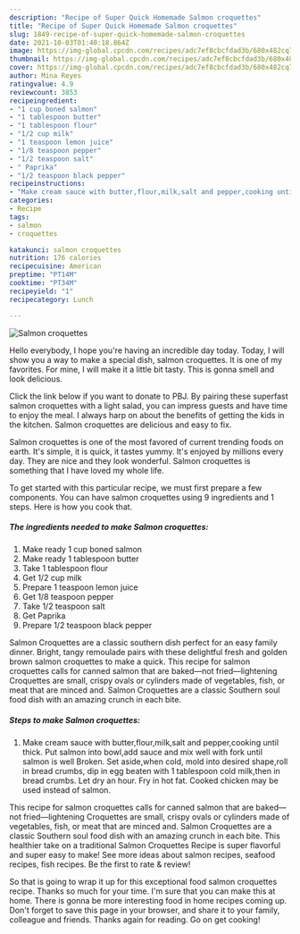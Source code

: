 ```yaml
---
description: "Recipe of Super Quick Homemade Salmon croquettes"
title: "Recipe of Super Quick Homemade Salmon croquettes"
slug: 1849-recipe-of-super-quick-homemade-salmon-croquettes
date: 2021-10-03T01:40:18.864Z
image: https://img-global.cpcdn.com/recipes/adc7ef8cbcfdad3b/680x482cq70/salmon-croquettes-recipe-main-photo.jpg
thumbnail: https://img-global.cpcdn.com/recipes/adc7ef8cbcfdad3b/680x482cq70/salmon-croquettes-recipe-main-photo.jpg
cover: https://img-global.cpcdn.com/recipes/adc7ef8cbcfdad3b/680x482cq70/salmon-croquettes-recipe-main-photo.jpg
author: Mina Reyes
ratingvalue: 4.9
reviewcount: 3853
recipeingredient:
- "1 cup boned salmon"
- "1 tablespoon butter"
- "1 tablespoon flour"
- "1/2 cup milk"
- "1 teaspoon lemon juice"
- "1/8 teaspoon pepper"
- "1/2 teaspoon salt"
- " Paprika"
- "1/2 teaspoon black pepper"
recipeinstructions:
- "Make cream sauce with butter,flour,milk,salt and pepper,cooking until thick. Put salmon into bowl,add sauce and mix well with fork until salmon is well Broken. Set aside,when cold, mold into desired shape,roll in bread crumbs, dip in egg beaten with 1 tablespoon cold milk,then in bread crumbs. Let dry an hour. Fry in hot fat. Cooked chicken may be used instead of salmon."
categories:
- Recipe
tags:
- salmon
- croquettes

katakunci: salmon croquettes 
nutrition: 176 calories
recipecuisine: American
preptime: "PT14M"
cooktime: "PT34M"
recipeyield: "1"
recipecategory: Lunch

---
```



![Salmon croquettes](https://img-global.cpcdn.com/recipes/adc7ef8cbcfdad3b/680x482cq70/salmon-croquettes-recipe-main-photo.jpg)

Hello everybody, I hope you're having an incredible day today. Today, I will show you a way to make a special dish, salmon croquettes. It is one of my favorites. For mine, I will make it a little bit tasty. This is gonna smell and look delicious.

Click the link below if you want to donate to PBJ. By pairing these superfast salmon croquettes with a light salad, you can impress guests and have time to enjoy the meal. I always harp on about the benefits of getting the kids in the kitchen. Salmon croquettes are delicious and easy to fix.

Salmon croquettes is one of the most favored of current trending foods on earth. It's simple, it is quick, it tastes yummy. It's enjoyed by millions every day. They are nice and they look wonderful. Salmon croquettes is something that I have loved my whole life.


To get started with this particular recipe, we must first prepare a few components. You can have salmon croquettes using 9 ingredients and 1 steps. Here is how you cook that.

<!--inarticleads1-->

##### The ingredients needed to make Salmon croquettes:

1. Make ready 1 cup boned salmon
1. Make ready 1 tablespoon butter
1. Take 1 tablespoon flour
1. Get 1/2 cup milk
1. Prepare 1 teaspoon lemon juice
1. Get 1/8 teaspoon pepper
1. Take 1/2 teaspoon salt
1. Get  Paprika
1. Prepare 1/2 teaspoon black pepper


Salmon Croquettes are a classic southern dish perfect for an easy family dinner. Bright, tangy remoulade pairs with these delightful fresh and golden brown salmon croquettes to make a quick. This recipe for salmon croquettes calls for canned salmon that are baked—not fried—lightening Croquettes are small, crispy ovals or cylinders made of vegetables, fish, or meat that are minced and. Salmon Croquettes are a classic Southern soul food dish with an amazing crunch in each bite. 

<!--inarticleads2-->

##### Steps to make Salmon croquettes:

1. Make cream sauce with butter,flour,milk,salt and pepper,cooking until thick. Put salmon into bowl,add sauce and mix well with fork until salmon is well Broken. Set aside,when cold, mold into desired shape,roll in bread crumbs, dip in egg beaten with 1 tablespoon cold milk,then in bread crumbs. Let dry an hour. Fry in hot fat. Cooked chicken may be used instead of salmon.


This recipe for salmon croquettes calls for canned salmon that are baked—not fried—lightening Croquettes are small, crispy ovals or cylinders made of vegetables, fish, or meat that are minced and. Salmon Croquettes are a classic Southern soul food dish with an amazing crunch in each bite. This healthier take on a traditional Salmon Croquettes Recipe is super flavorful and super easy to make! See more ideas about salmon recipes, seafood recipes, fish recipes. Be the first to rate &amp; review! 

So that is going to wrap it up for this exceptional food salmon croquettes recipe. Thanks so much for your time. I'm sure that you can make this at home. There is gonna be more interesting food in home recipes coming up. Don't forget to save this page in your browser, and share it to your family, colleague and friends. Thanks again for reading. Go on get cooking!
